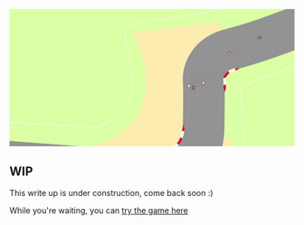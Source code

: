 ![A screenshot of the game](./assets/spinout_background.jpg)

## WIP

This write up is under construction, come back soon :)

While you're waiting, you can [try the game here](http://spinout.eba-njr4i9hj.us-west-2.elasticbeanstalk.com/)